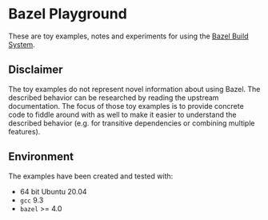 # Bazel Playground

These are toy examples, notes and experiments for using the [Bazel Build System](https://bazel.build/).

## Disclaimer
The toy examples do not represent novel information about using Bazel.
The described behavior can be researched by reading the upstream documentation.
The focus of those toy examples is to provide concrete code to fiddle around with as well to make it easier to understand the described behavior (e.g. for transitive dependencies or combining multiple features).

## Environment
The examples have been created and tested with:
* 64 bit Ubuntu 20.04
* `gcc` 9.3
* `bazel` >= 4.0
